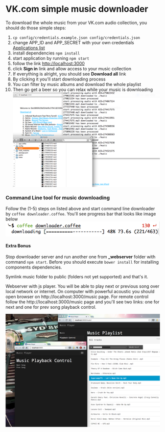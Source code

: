 # VK.com simple music downloader

To download the whole music from your VK.com audio collection, you should do those simple steps:

1. `cp config/credentials.example.json config/credentials.json`
2. change APP_ID and APP_SECRET with your own credentials [Applications list](http://vk.com/apps?act=settings)
3. install dependencies `npm install`
4. start application by running `npm start`
5. follow the link [http://localhost:3000](http://localhost:3000)
6. click **Sign in** link and allow access to your music collection
7. If everything is alright, you should see **Download all** link
8. By clicking it you'll start downloading process
9. You can filter by music albums and download the whole playlist
10. Then go get a beer so you can relax while your music is downloading
![Downloading process screenshot](screenshots/screenshot.png)

### Command Line tool for music downloading
Follow the (1-5) steps on listed above and start command line downloader by `coffee downloader.coffee`.
You'll see progress bar that looks like image below
![Downloading process via command line tool](screenshots/screenshot_downloader.png)

#### Extra Bonus

Stop downloader server and run another one from **_webserver** folder with command `npm start`.
Before you should execute `bower install` for installing components dependencies.

Symlink music folder to public (folders not yet supported) and that's it.

Webserver with js player. You will be able to play next or previous song over local network or internet. On computer with powerful acoustic you should open browser
on http://localhost:3000/music page. For remote control follow the  http://localhost:3000/music page and you'll see two links: one for next and one for prev
song playback control.

![Webserver for music playback control](screenshots/screenshot_webserver.png)
